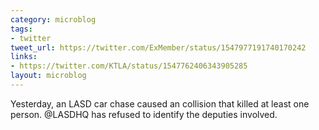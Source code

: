 ```yaml
---
category: microblog
tags:
- twitter
tweet_url: https://twitter.com/ExMember/status/1547977191740170242
links:
- https://twitter.com/KTLA/status/1547762406343905285
layout: microblog
---
```

Yesterday, an LASD car chase caused an collision that killed at least one person. @LASDHQ has refused to identify the deputies involved.
